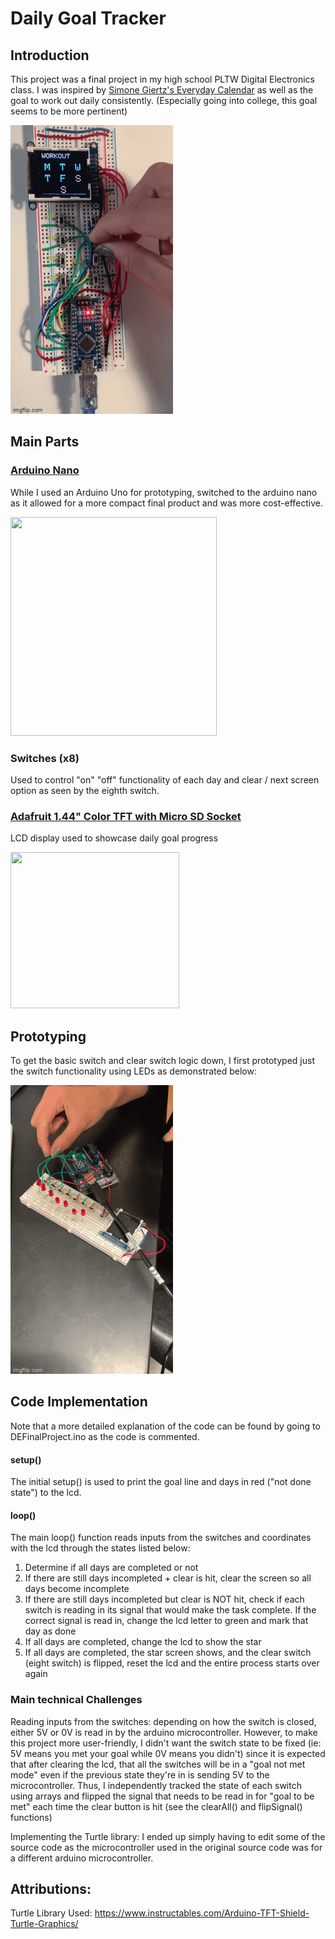 # Daily Goal Tracker


## Introduction

This project was a final project in my high school PLTW Digital Electronics class. I was inspired by [Simone Giertz's Everyday Calendar](https://www.youtube.com/watch?v=-lpvy-xkSNA) as well as the goal to work out daily consistently. (Especially going into college, this goal seems to be more pertinent)

![finalProduct](finalProd.gif)

## Main Parts

### [Arduino Nano](https://diyi0t.com/arduino-nano-tutorial/)

While I used an Arduino Uno for prototyping, switched to the arduino nano as it allowed for a more compact final product and was more cost-effective. 

<img src="https://diyi0t.com/wp-content/uploads/2019/08/Arduino-Nano-Pinout-1.png" width="330" height="350">

### Switches (x8)

Used to control "on" "off" functionality of each day and clear / next screen option as seen by the eighth switch.

### [Adafruit 1.44" Color TFT with Micro SD Socket](https://learn.adafruit.com/adafruit-1-44-color-tft-with-micro-sd-socket/pinouts)

LCD display used to showcase daily goal progress

<img src="https://cdn-learn.adafruit.com/assets/assets/000/019/533/large1024/adafruit_products_128x128_quarter_ORIG.jpg?1409936627" width="270" height="250">

## Prototyping

To get the basic switch and clear switch logic down, I first prototyped just the switch functionality using LEDs as demonstrated below:

![prototype](prototype.gif)

## Code Implementation

Note that a more detailed explanation of the code can be found by going to DEFinalProject.ino as the code is commented.

#### setup()

The initial setup() is used to print the goal line and days in red ("not done state") to the lcd.

#### loop()

The main loop() function reads inputs from the switches and coordinates with the lcd through the states listed below:

 1. Determine if all days are completed or not
 2. If there are still days incompleted + clear is hit, clear the screen so all days become incomplete
 3. If there are still days incompleted but clear is NOT hit, check if each switch is reading in its signal that would make the task complete. If the correct signal is read in, change the lcd letter to green and mark that day as done
 4. If all days are completed, change the lcd to show the star
 5. If all days are completed, the star screen shows, and the clear switch (eight switch) is flipped, reset the lcd and the entire process starts over again 

### Main technical Challenges

Reading inputs from the switches: depending on how the switch is closed, either 5V or 0V is read in by the arduino microcontroller. However, to make this project more user-friendly, I didn't want the switch state to be fixed (ie: 5V means you met your goal while 0V means you didn't) since it is expected that after clearing the lcd, that all the switches will be in a "goal not met mode" even if the previous state they're in is sending 5V to the microcontroller. Thus, I independently tracked the state of each switch using arrays and flipped the signal that needs to be read in for "goal to be met" each time the clear button is hit (see the clearAll() and flipSignal() functions)

Implementing the Turtle library: I ended up simply having to edit some of the source code as the microcontroller used in the original source code was for a different arduino microcontroller. 

## Attributions:

Turtle Library Used: https://www.instructables.com/Arduino-TFT-Shield-Turtle-Graphics/
